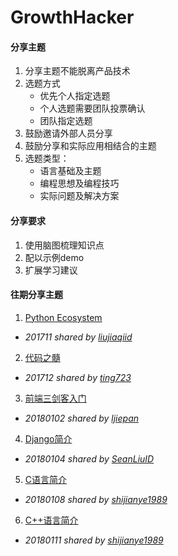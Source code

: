 # GrowthHacker

#### 分享主题
1. 分享主题不能脱离产品技术
2. 选题方式    
   - 优先个人指定选题
   - 个人选题需要团队投票确认
   - 团队指定选题
3. 鼓励邀请外部人员分享
4. 鼓励分享和实际应用相结合的主题
5. 选题类型：    
    - 语言基础及主题    
    - 编程思想及编程技巧    
    - 实际问题及解决方案    

#### 分享要求
1. 使用脑图梳理知识点
2. 配以示例demo
3. 扩展学习建议

#### 往期分享主题
1. [Python Ecosystem](https://www.processon.com/view/link/5a2664b5e4b006e5e9d3b2c2)
  + *201711 shared by [liujiaqiid](https://github.com/liujiaqiid)*
2. [代码之髓](https://www.processon.com/view/link/5a406691e4b0daa64fe47d45)
  - *201712 shared by [ting723](https://github.com/ting723)*
3. [前端三剑客入门](topic_share/180102_web_intro_@ljiepan/README.md)
  - *20180102 shared by [ljiepan](https://github.com/ljiepan)*
4. [Django简介](topic_share/180104_django_intro_@SeanLiuID/README.md)
  - *20180104 shared by [SeanLiuID](https://github.com/SeanLiuID)*
5. [C语言简介](https://www.processon.com/view/link/5a4e06aae4b0ee0fb8cec421)
  - *20180108 shared by [shijianye1989](https://github.com/shijianye1989)*
6. [C++语言简介](https://www.processon.com/view/link/5a55bedfe4b010a6e70e8c8e)
  - *20180111 shared by [shijianye1989](https://github.com/shijianye1989)*  
